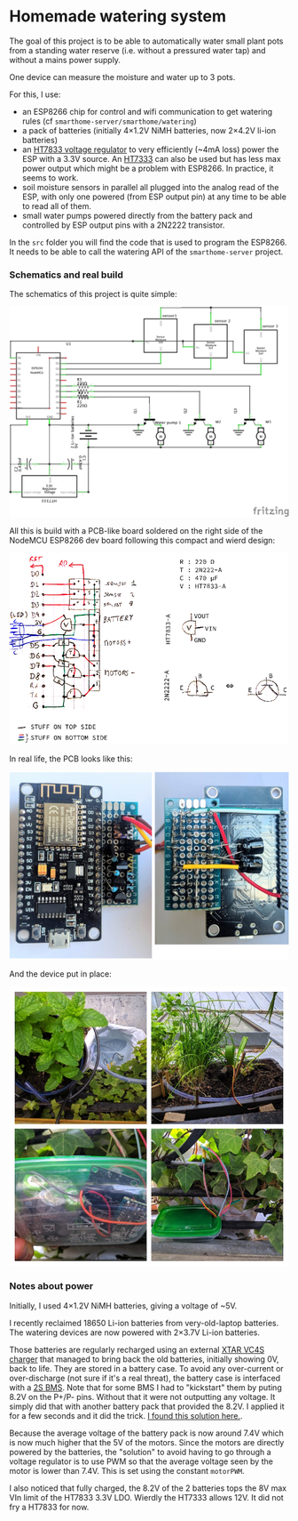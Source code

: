 # Homemade watering system

The goal of this project is to be able to automatically water small plant pots
from a standing water reserve (i.e. without a pressured water tap) and without
a mains power supply.

One device can measure the moisture and water up to 3 pots.

For this, I use:

* an ESP8266 chip for control and wifi communication to get watering rules (cf
  `smarthome-server/smarthome/watering`)
* a pack of batteries (initially 4×1.2V NiMH batteries, now 2×4.2V li-ion batteries)
* an [HT7833 voltage regulator](HT78xx.pdf) to very efficiently (~4mA loss) power the
  ESP with a 3.3V source. An [HT7333](HT73xx.pdf) can also be used but has less max
  power output which might be a problem with ESP8266. In practice, it seems to work.
* soil moisture sensors in parallel all plugged into the analog read of the ESP, with
  only one powered (from ESP output pin) at any time to be able to read all of them.
* small water pumps powered directly from the battery pack and controlled by ESP
  output pins with a 2N2222 transistor.

In the `src` folder you will find the code that is used to program the ESP8266.
It needs to be able to call the watering API of the `smarthome-server` project.

### Schematics and real build

The schematics of this project is quite simple:

![](schematics.png)

All this is build with a PCB-like board soldered on the right side of the
NodeMCU ESP8266 dev board following this compact and wierd design:

![](pcb_schematics.png)

In real life, the PCB looks like this:

![](pcb_real.jpg)

And the device put in place:

![](watering_real.jpg)

### Notes about power

Initially, I used 4×1.2V NiMH batteries, giving a voltage of ~5V.

I recently reclaimed 18650 Li-ion batteries from very-old-laptop batteries. The
watering devices are now powered with 2×3.7V Li-ion batteries.

Those batteries are regularly recharged using an external
[XTAR VC4S charger](https://www.xtar.cc/product/XTAR-VC4S-Charger-112.html) that
managed to bring back the old batteries, initially showing 0V, back to life. They
are stored in a battery case. To avoid any over-current or over-discharge (not sure
if it's a real threat), the battery case is interfaced with a [2S BMS](2S_BMS.jpg).
Note that for some BMS I had to "kickstart" them by puting 8.2V on the P+/P- pins.
Without that it were not outputting any voltage. It simply did that with another
battery pack that provided the 8.2V. I applied it for a few seconds and it did the trick.
[I found this solution here.](https://www.reddit.com/r/batteries/comments/b41me8/not_sure_whats_wrong_here2s_bms/).

Because the average voltage of the battery pack is now around 7.4V which is now
much higher that the 5V of the motors. Since the motors are directly powered by
the batteries, the "solution" to avoid having to go through a voltage regulator
is to use PWM so that the average voltage seen by the motor is lower than 7.4V.
This is set using the constant `motorPWM`.

I also noticed that fully charged, the 8.2V of the 2 batteries tops the 8V max
VIn limit of the HT7833 3.3V LDO. Wierdly the HT7333 allows 12V. It did not fry
a HT7833 for now.
